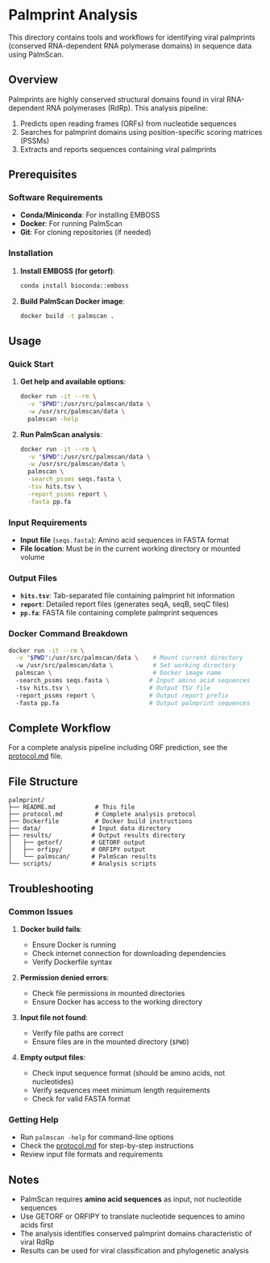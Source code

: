 # Palmprint Analysis

This directory contains tools and workflows for identifying viral palmprints (conserved RNA-dependent RNA polymerase domains) in sequence data using PalmScan.

## Overview

Palmprints are highly conserved structural domains found in viral RNA-dependent RNA polymerases (RdRp). This analysis pipeline:

1. Predicts open reading frames (ORFs) from nucleotide sequences
2. Searches for palmprint domains using position-specific scoring matrices (PSSMs)
3. Extracts and reports sequences containing viral palmprints

## Prerequisites

### Software Requirements

- **Conda/Miniconda**: For installing EMBOSS
- **Docker**: For running PalmScan
- **Git**: For cloning repositories (if needed)

### Installation

1. **Install EMBOSS (for getorf)**:
   ```bash
   conda install bioconda::emboss
   ```

2. **Build PalmScan Docker image**:
   ```bash
   docker build -t palmscan .
   ```

## Usage

### Quick Start

1. **Get help and available options**:
   ```bash
   docker run -it --rm \
     -v "$PWD":/usr/src/palmscan/data \
     -w /usr/src/palmscan/data \
     palmscan -help
   ```

2. **Run PalmScan analysis**:
   ```bash
   docker run -it --rm \
     -v "$PWD":/usr/src/palmscan/data \
     -w /usr/src/palmscan/data \
     palmscan \
     -search_pssms seqs.fasta \
     -tsv hits.tsv \
     -report_pssms report \
     -fasta pp.fa
   ```

### Input Requirements

- **Input file** (`seqs.fasta`): Amino acid sequences in FASTA format
- **File location**: Must be in the current working directory or mounted volume

### Output Files

- **`hits.tsv`**: Tab-separated file containing palmprint hit information
- **`report`**: Detailed report files (generates seqA, seqB, seqC files)
- **`pp.fa`**: FASTA file containing complete palmprint sequences

### Docker Command Breakdown

```bash
docker run -it --rm \
  -v "$PWD":/usr/src/palmscan/data \    # Mount current directory
  -w /usr/src/palmscan/data \           # Set working directory
  palmscan \                            # Docker image name
  -search_pssms seqs.fasta \           # Input amino acid sequences
  -tsv hits.tsv \                      # Output TSV file
  -report_pssms report \               # Output report prefix
  -fasta pp.fa                         # Output palmprint sequences
```

## Complete Workflow

For a complete analysis pipeline including ORF prediction, see the [protocol.md](protocol.md) file.

## File Structure

```
palmprint/
├── README.md           # This file
├── protocol.md         # Complete analysis protocol
├── Dockerfile          # Docker build instructions
├── data/              # Input data directory
├── results/           # Output results directory
│   ├── getorf/        # GETORF output
│   ├── orfipy/        # ORFIPY output
│   └── palmscan/      # PalmScan results
└── scripts/           # Analysis scripts
```

## Troubleshooting

### Common Issues

1. **Docker build fails**:
   - Ensure Docker is running
   - Check internet connection for downloading dependencies
   - Verify Dockerfile syntax

2. **Permission denied errors**:
   - Check file permissions in mounted directories
   - Ensure Docker has access to the working directory

3. **Input file not found**:
   - Verify file paths are correct
   - Ensure files are in the mounted directory (`$PWD`)

4. **Empty output files**:
   - Check input sequence format (should be amino acids, not nucleotides)
   - Verify sequences meet minimum length requirements
   - Check for valid FASTA format

### Getting Help

- Run `palmscan -help` for command-line options
- Check the [protocol.md](protocol.md) for step-by-step instructions
- Review input file formats and requirements

## Notes

- PalmScan requires **amino acid sequences** as input, not nucleotide sequences
- Use GETORF or ORFIPY to translate nucleotide sequences to amino acids first
- The analysis identifies conserved palmprint domains characteristic of viral RdRp
- Results can be used for viral classification and phylogenetic analysis